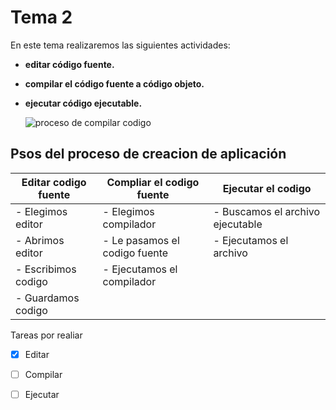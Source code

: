 # Tema 2

En este tema realizaremos las siguientes actividades:

- **editar código fuente.**
- **compilar el código fuente a código objeto.**
- **ejecutar código ejecutable.**

  ![proceso de compilar codigo](https://localdab.org/wp-content/uploads/2022/11/Compiler-2.jpg)


## Psos del proceso de creacion de aplicación


|Editar codigo fuente  | Compliar el codigo fuente | Ejecutar el codigo
|----------------------|---------------------------|-------------------
|- Elegimos editor     | - Elegimos compilador     |- Buscamos el archivo ejecutable
|- Abrimos editor      | - Le pasamos el codigo fuente| - Ejecutamos el archivo
|- Escribimos codigo   | - Ejecutamos el compilador|
|- Guardamos codigo    |                           |

Tareas por realiar

- [x] Editar
- [ ] Compilar
- [ ] Ejecutar

